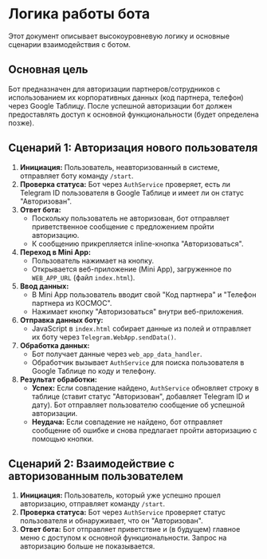 # Логика работы бота

Этот документ описывает высокоуровневую логику и основные сценарии взаимодействия с ботом.

## Основная цель

Бот предназначен для авторизации партнеров/сотрудников с использованием их корпоративных данных (код партнера, телефон) через Google Таблицу. После успешной авторизации бот должен предоставлять доступ к основной функциональности (будет определена позже).

## Сценарий 1: Авторизация нового пользователя

1.  **Инициация:** Пользователь, неавторизованный в системе, отправляет боту команду `/start`.
2.  **Проверка статуса:** Бот через `AuthService` проверяет, есть ли Telegram ID пользователя в Google Таблице и имеет ли он статус "Авторизован".
3.  **Ответ бота:**
    *   Поскольку пользователь не авторизован, бот отправляет приветственное сообщение с предложением пройти авторизацию.
    *   К сообщению прикрепляется inline-кнопка "Авторизоваться".
4.  **Переход в Mini App:**
    *   Пользователь нажимает на кнопку.
    *   Открывается веб-приложение (Mini App), загруженное по `WEB_APP_URL` (файл `index.html`).
5.  **Ввод данных:**
    *   В Mini App пользователь вводит свой "Код партнера" и "Телефон партнера из КОСМОС".
    *   Нажимает кнопку "Авторизоваться" внутри веб-приложения.
6.  **Отправка данных боту:**
    *   JavaScript в `index.html` собирает данные из полей и отправляет их боту через `Telegram.WebApp.sendData()`.
7.  **Обработка данных:**
    *   Бот получает данные через `web_app_data_handler`.
    *   Обработчик вызывает `AuthService` для поиска пользователя в Google Таблице по коду и телефону.
8.  **Результат обработки:**
    *   **Успех:** Если совпадение найдено, `AuthService` обновляет строку в таблице (ставит статус "Авторизован", добавляет Telegram ID и дату). Бот отправляет пользователю сообщение об успешной авторизации.
    *   **Неудача:** Если совпадение не найдено, бот отправляет сообщение об ошибке и снова предлагает пройти авторизацию с помощью кнопки.

## Сценарий 2: Взаимодействие с авторизованным пользователем

1.  **Инициация:** Пользователь, который уже успешно прошел авторизацию, отправляет команду `/start`.
2.  **Проверка статуса:** Бот через `AuthService` проверяет статус пользователя и обнаруживает, что он "Авторизован".
3.  **Ответ бота:** Бот отправляет приветствие и (в будущем) главное меню с доступом к основной функциональности. Запрос на авторизацию больше не показывается.
